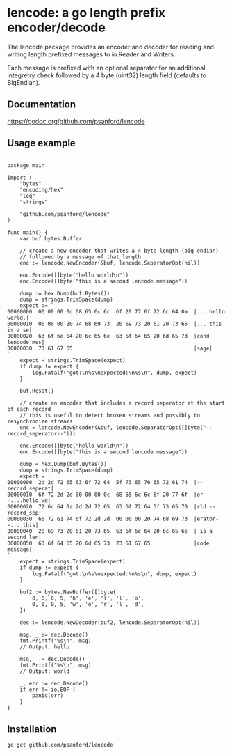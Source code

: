 lencode: a go length prefix encoder/decode
==========================================

The lencode package provides an encoder and decoder for reading and writing length prefixed messages to io.Reader and Writers.

Each message is prefixed with an optional separator for an additional integretry check followed by a 4 byte (uint32) length field (defaults to BigEndian).


## Documentation

https://godoc.org/github.com/psanford/lencode

## Usage example

```

package main

import (
	"bytes"
	"encoding/hex"
	"log"
	"strings"

	"github.com/psanford/lencode"
)

func main() {
	var buf bytes.Buffer

	// create a new encoder that writes a 4 byte length (big endian)
	// followed by a message of that length
	enc := lencode.NewEncoder(&buf, lencode.SeparatorOpt(nil))

	enc.Encode([]byte("hello world\n"))
	enc.Encode([]byte("this is a second lencode message"))

	dump := hex.Dump(buf.Bytes())
	dump = strings.TrimSpace(dump)
	expect := `
00000000  00 00 00 0c 68 65 6c 6c  6f 20 77 6f 72 6c 64 0a  |....hello world.|
00000010  00 00 00 20 74 68 69 73  20 69 73 20 61 20 73 65  |... this is a se|
00000020  63 6f 6e 64 20 6c 65 6e  63 6f 64 65 20 6d 65 73  |cond lencode mes|
00000030  73 61 67 65                                       |sage|
`
	expect = strings.TrimSpace(expect)
	if dump != expect {
		log.Fatalf("got:\n%s\nexpected:\n%s\n", dump, expect)
	}

	buf.Reset()

	// create an encoder that includes a record seperator at the start of each record
	// this is useful to detect broken streams and possibly to resynchronize streams
	enc = lencode.NewEncoder(&buf, lencode.SeparatorOpt([]byte("--record_seperator--")))

	enc.Encode([]byte("hello world\n"))
	enc.Encode([]byte("this is a second lencode message"))

	dump = hex.Dump(buf.Bytes())
	dump = strings.TrimSpace(dump)
	expect = `
00000000  2d 2d 72 65 63 6f 72 64  5f 73 65 70 65 72 61 74  |--record_seperat|
00000010  6f 72 2d 2d 00 00 00 0c  68 65 6c 6c 6f 20 77 6f  |or--....hello wo|
00000020  72 6c 64 0a 2d 2d 72 65  63 6f 72 64 5f 73 65 70  |rld.--record_sep|
00000030  65 72 61 74 6f 72 2d 2d  00 00 00 20 74 68 69 73  |erator--... this|
00000040  20 69 73 20 61 20 73 65  63 6f 6e 64 20 6c 65 6e  | is a second len|
00000050  63 6f 64 65 20 6d 65 73  73 61 67 65              |code message|
`
	expect = strings.TrimSpace(expect)
	if dump != expect {
		log.Fatalf("got:\n%s\nexpected:\n%s\n", dump, expect)
	}

	buf2 := bytes.NewBuffer([]byte{
		0, 0, 0, 5, 'h', 'e', 'l', 'l', 'o',
		0, 0, 0, 5, 'w', 'o', 'r', 'l', 'd',
	})

	dec := lencode.NewDecoder(buf2, lencode.SeparatorOpt(nil))

	msg, _ := dec.Decode()
	fmt.Printf("%s\n", msg)
	// Output: hello

	msg, _ = dec.Decode()
	fmt.Printf("%s\n", msg)
	// Output: world

	_, err := dec.Decode()
	if err != io.EOF {
		panic(err)
	}
}

```

## Installation

```
go get github.com/psanford/lencode
```
